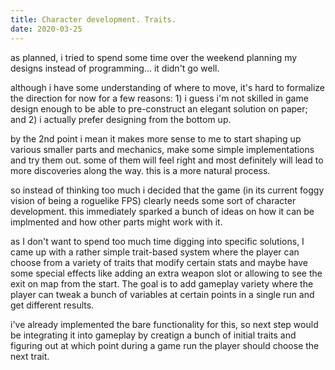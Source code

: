 ```yaml
---
title: Character development. Traits.
date: 2020-03-25
---
```


as planned, i tried to spend some time over the weekend planning my designs instead of programming... it didn't go well.

although i have some understanding of where to move, it's hard to formalize the direction for now for a few reasons: 1) i guess i'm not skilled in game design enough to be able to pre-construct an elegant solution on paper; and 2) i actually prefer designing from the bottom up.

by the 2nd point i mean it makes more sense to me to start shaping up various smaller parts and mechanics, make some simple implementations and try them out. some of them will feel right and most definitely will lead to more discoveries along the way. this is a more natural process.

so instead of thinking too much i decided that the game (in its current foggy vision of being a roguelike FPS) clearly needs some sort of character development. this immediately sparked a bunch of ideas on how it can be implmented and how other parts might work with it.

as I don't want to spend too much time digging into specific solutions, I came up with a rather simple trait-based system where the player can choose from a variety of traits that modify certain stats and maybe have some special effects like adding an extra weapon slot or allowing to see the exit on map from the start. The goal is to add gameplay variety where the player can tweak a bunch of variables at certain points in a single run and get different results.

i've already implemented the bare functionality for this, so next step would be integrating it into gameplay by creatign a bunch of initial traits and figuring out at which point during a game run the player should choose the next trait.
